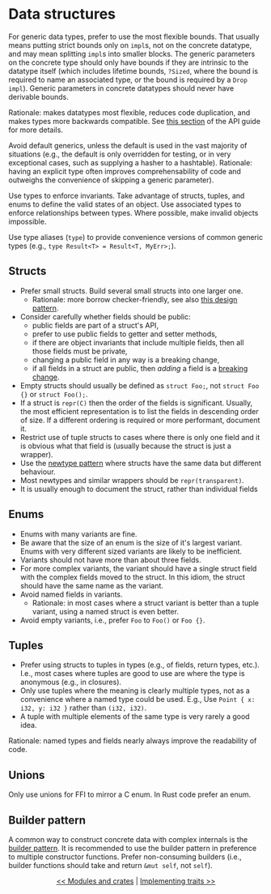 # Data structures

For generic data types, prefer to use the most flexible bounds. That usually means putting strict bounds only on `impl`s, not on the concrete datatype, and may mean splitting `impl`s into smaller blocks.
The generic parameters on the concrete type should only have bounds if they are intrinsic to the datatype itself (which includes lifetime bounds, `?Sized`, where the bound is required to name an associated type, or the bound is required by a `Drop` `impl`).
Generic parameters in concrete datatypes should never have derivable bounds.

Rationale: makes datatypes most flexible, reduces code duplication, and makes types more backwards compatible.
See [this section](https://github.com/rust-lang/api-guidelines/blob/master/src/future-proofing.md#data-structures-do-not-duplicate-derived-trait-bounds-c-struct-bounds) of the API guide for more details.

Avoid default generics, unless the default is used in the vast majority of situations (e.g., the default is only overridden for testing, or in very exceptional cases, such as supplying a hasher to a hashtable).
Rationale: having an explicit type often improves comprehensability of code and outweighs the convenience of skipping a generic parameter).

Use types to enforce invariants.
Take advantage of structs, tuples, and enums to define the valid states of an object.
Use associated types to enforce relationships between types.
Where possible, make invalid objects impossible.

Use type aliases (`type`) to provide convenience versions of common generic types (e.g., `type Result<T> = Result<T, MyErr>;`).


## Structs

* Prefer small structs.
  Build several small structs into one larger one.
  - Rationale: more borrow checker-friendly, see also [this design pattern](https://github.com/rust-unofficial/patterns/blob/master/patterns/compose-structs.md).
* Consider carefully whether fields should be public:
  - public fields are part of a struct's API,
  - prefer to use public fields to getter and setter methods,
  - if there are object invariants that include multiple fields, then all those fields must be private,
  - changing a public field in any way is a breaking change,
  - if all fields in a struct are public, then *adding* a field is a [breaking change](https://github.com/rust-unofficial/patterns/blob/master/idioms/priv-extend.md).
* Empty structs should usually be defined as `struct Foo;`, not `struct Foo {}` or `struct Foo();`.
* If a struct is `repr(C)` then the order of the fields is significant.
  Usually, the most efficient representation is to list the fields in descending order of size.
  If a different ordering is required or more performant, document it.
* Restrict use of tuple structs to cases where there is only one field and it is obvious what that field is (usually because the struct is just a wrapper).
* Use the [newtype pattern](https://github.com/rust-unofficial/patterns/blob/master/patterns/newtype.md) where structs have the same data but different behaviour.
* Most newtypes and similar wrappers should be `repr(transparent)`.
* It is usually enough to document the struct, rather than individual fields
  

## Enums

* Enums with many variants are fine.
* Be aware that the size of an enum is the size of it's largest variant.
  Enums with very different sized variants are likely to be inefficient.
* Variants should not have more than about three fields.
* For more complex variants, the variant should have a single struct field with the complex fields moved to the struct.
  In this idiom, the struct should have the same name as the variant.
* Avoid named fields in variants.
  - Rationale: in most cases where a struct variant is better than a tuple variant, using a named struct is even better.
* Avoid empty variants, i.e., prefer `Foo` to `Foo()` or `Foo {}`.


## Tuples

* Prefer using structs to tuples in types (e.g., of fields, return types, etc.).
  I.e., most cases where tuples are good to use are where the type is anonymous (e.g., in closures).
* Only use tuples where the meaning is clearly multiple types, not as a convenience where a named type could be used.
  E.g., Use `Point { x: i32, y: i32 }` rather than `(i32, i32)`.
* A tuple with multiple elements of the same type is very rarely a good idea.

Rationale: named types and fields nearly always improve the readability of code.


## Unions

Only use unions for FFI to mirror a C enum. In Rust code prefer an enum.


## Builder pattern

A common way to construct concrete data with complex internals is the [builder pattern](https://doc.rust-lang.org/1.0.0/style/ownership/builders.html).
It is recommended to use the builder pattern in preference to multiple constructor functions.
Prefer non-consuming builders (i.e., builder functions should take and return `&mut self`, not `self`).

<p align="center">
<a href="modules.md">&lt;&lt; Modules and crates</a> | <a href="traits.md">Implementing traits &gt;&gt;</a>
</p>
